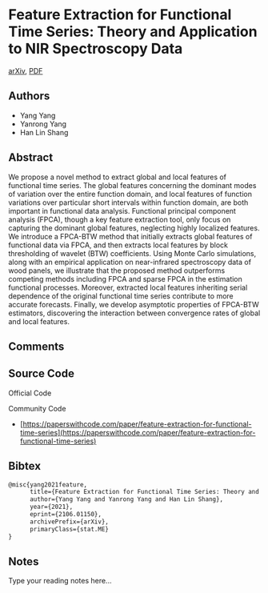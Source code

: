 
# Feature Extraction for Functional Time Series: Theory and Application to NIR Spectroscopy Data

[arXiv](https://arxiv.org/abs/2106.01150), [PDF](https://arxiv.org/pdf/2106.01150.pdf)

## Authors

- Yang Yang
- Yanrong Yang
- Han Lin Shang

## Abstract

We propose a novel method to extract global and local features of functional time series. The global features concerning the dominant modes of variation over the entire function domain, and local features of function variations over particular short intervals within function domain, are both important in functional data analysis. Functional principal component analysis (FPCA), though a key feature extraction tool, only focus on capturing the dominant global features, neglecting highly localized features. We introduce a FPCA-BTW method that initially extracts global features of functional data via FPCA, and then extracts local features by block thresholding of wavelet (BTW) coefficients. Using Monte Carlo simulations, along with an empirical application on near-infrared spectroscopy data of wood panels, we illustrate that the proposed method outperforms competing methods including FPCA and sparse FPCA in the estimation functional processes. Moreover, extracted local features inheriting serial dependence of the original functional time series contribute to more accurate forecasts. Finally, we develop asymptotic properties of FPCA-BTW estimators, discovering the interaction between convergence rates of global and local features.

## Comments



## Source Code

Official Code



Community Code

- [https://paperswithcode.com/paper/feature-extraction-for-functional-time-series](https://paperswithcode.com/paper/feature-extraction-for-functional-time-series)

## Bibtex

```tex
@misc{yang2021feature,
      title={Feature Extraction for Functional Time Series: Theory and Application to NIR Spectroscopy Data}, 
      author={Yang Yang and Yanrong Yang and Han Lin Shang},
      year={2021},
      eprint={2106.01150},
      archivePrefix={arXiv},
      primaryClass={stat.ME}
}
```

## Notes

Type your reading notes here...

